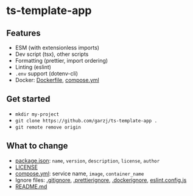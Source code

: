 # ts-template-app

## Features

- ESM (with extensionless imports)
- Dev script (tsx), other scripts
- Formatting (prettier, import ordering)
- Linting (eslint)
- `.env` support (dotenv-cli)
- Docker: [Dockerfile](Dockerfile), [compose.yml](compose.yml)

## Get started

- `mkdir my-project`
- `git clone https://github.com/garzj/ts-template-app .`
- `git remote remove origin`

## What to change

- [package.json](package.json): `name`, `version`, `description`, `license`, `author`
- [LICENSE](LICENSE)
- [compose.yml](compose.yml): service name, `image`, `container_name`
- Ignore files: [.gitignore](.gitignore), [.prettierignore](.prettierignore), [.dockerignore](.dockerignore), [eslint.config.js](eslint.config.js)
- [README.md](README.md)
